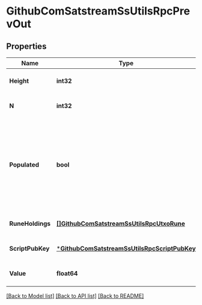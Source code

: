 # GithubComSatstreamSsUtilsRpcPrevOut

## Properties
Name | Type | Description | Notes
------------ | ------------- | ------------- | -------------
**Height** | **int32** |  | [optional] [default to null]
**N** | **int32** |  | [optional] [default to null]
**Populated** | **bool** | * The populated field is used to determine if the prevout has been populated from our code or automatically by the RPC on fetch | [optional] [default to null]
**RuneHoldings** | [**[]GithubComSatstreamSsUtilsRpcUtxoRune**](github_com_satstream_ss-utils_rpc.UtxoRune.md) |  | [optional] [default to null]
**ScriptPubKey** | [***GithubComSatstreamSsUtilsRpcScriptPubKey**](github_com_satstream_ss-utils_rpc.ScriptPubKey.md) |  | [optional] [default to null]
**Value** | **float64** |  | [optional] [default to null]

[[Back to Model list]](../README.md#documentation-for-models) [[Back to API list]](../README.md#documentation-for-api-endpoints) [[Back to README]](../README.md)

